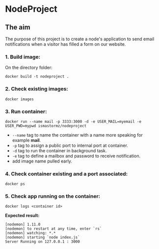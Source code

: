 # NodeProject

## The aim
The purpose of this project is to create a node's application to send email notifications
when a visitor has filled a form on our website.

### 1. Build image:
On the directory folder:
```
docker build -t nodeproject .
```

### 2. Check existing images:
```
docker images
```

### 3. Run container:
```
docker run --name mail -p 3333:3000 -d -e USER_MAIL=myemail -e USER_PWD=mypwd ismastormz/nodeproject
```
- `--name` tag to name the container with a name more speaking for example **mail**.
- `-p` tag to assign a public port to internal port at container.
- `-d` tag to run the container in background task.
- `-e` tag to define a mailbox and password to receive notification.
- add image name pulled early.

### 4. Check container existing and a port associated:
```
docker ps
```

### 5. Check app running on the container:
```
docker logs <container id>
```
**Expected result:**
```
[nodemon] 1.11.0
[nodemon] to restart at any time, enter `rs`
[nodemon] watching: *.*
[nodemon] starting `node index.js`
Server Running on 127.0.0.1 : 3000
```
